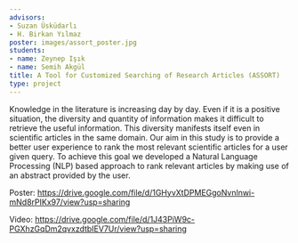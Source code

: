 ```yaml
---
advisors:
- Suzan Üsküdarlı
- H. Birkan Yılmaz
poster: images/assort_poster.jpg
students:
- name: Zeynep Işık
- name: Semih Akgül
title: A Tool for Customized Searching of Research Articles (ASSORT)
type: project
---
```


Knowledge in the literature is increasing day by day. Even if it is a positive situation, the diversity and quantity of information makes it difficult to retrieve the useful information. This diversity manifests itself even in scientific articles in the same domain. Our aim in this study is to provide a better user experience to rank the most relevant scientific articles for a user given query. To achieve this goal we developed a Natural Language Processing (NLP) based approach to rank relevant articles by making use of an abstract provided by the user.


Poster: <https://drive.google.com/file/d/1GHyvXtDPMEGgoNvnlnwi-mNd8rPIKx97/view?usp=sharing>


Video: <https://drive.google.com/file/d/1J43PiW9c-PGXhzGqDm2qvxzdtbIEV7Ur/view?usp=sharing>